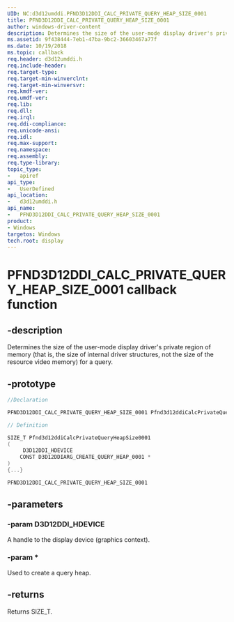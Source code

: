```yaml
---
UID: NC:d3d12umddi.PFND3D12DDI_CALC_PRIVATE_QUERY_HEAP_SIZE_0001
title: PFND3D12DDI_CALC_PRIVATE_QUERY_HEAP_SIZE_0001
author: windows-driver-content
description: Determines the size of the user-mode display driver's private region of memory (that is, the size of internal driver structures, not the size of the resource video memory) for a query.
ms.assetid: 9f438444-7eb1-47ba-9bc2-36603467a77f
ms.date: 10/19/2018
ms.topic: callback
req.header: d3d12umddi.h
req.include-header:
req.target-type:
req.target-min-winverclnt:
req.target-min-winversvr:
req.kmdf-ver:
req.umdf-ver:
req.lib:
req.dll:
req.irql: 
req.ddi-compliance:
req.unicode-ansi:
req.idl:
req.max-support:
req.namespace:
req.assembly:
req.type-library: 
topic_type: 
-	apiref
api_type: 
-	UserDefined
api_location: 
-	d3d12umddi.h
api_name: 
-	PFND3D12DDI_CALC_PRIVATE_QUERY_HEAP_SIZE_0001
product: 
- Windows
targetos: Windows
tech.root: display
---
```


# PFND3D12DDI_CALC_PRIVATE_QUERY_HEAP_SIZE_0001 callback function

## -description

Determines the size of the user-mode display driver's private region of memory (that is, the size of internal driver structures, not the size of the resource video memory) for a query.

## -prototype

```cpp
//Declaration

PFND3D12DDI_CALC_PRIVATE_QUERY_HEAP_SIZE_0001 Pfnd3d12ddiCalcPrivateQueryHeapSize0001; 

// Definition

SIZE_T Pfnd3d12ddiCalcPrivateQueryHeapSize0001 
(
	 D3D12DDI_HDEVICE
	CONST D3D12DDIARG_CREATE_QUERY_HEAP_0001 *
)
{...}

PFND3D12DDI_CALC_PRIVATE_QUERY_HEAP_SIZE_0001 


```

## -parameters

### -param D3D12DDI_HDEVICE

A handle to the display device (graphics context).

### -param *

Used to create a query heap.

## -returns

Returns SIZE_T.

